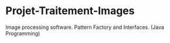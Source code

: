 # Projet-Traitement-Images
Image processing software. Pattern Factory and Interfaces. (Java Programming)
